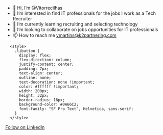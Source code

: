 - 👋 Hi, I’m @Vitorrecilhas
- 👀 I’m interested in find IT professionals for the jobs I work as a Tech Recruiter
- 🌱 I’m currently learning recruiting and selecting technology
- 💞️ I’m looking to collaborate on jobs opportunities for IT professionals
- 📫 How to reach me vmartins@k2partnering.com

<!---
Vitorrecilhas/Vitorrecilhas is a ✨ special ✨ repository because its `README.md` (this file) appears on your GitHub profile.
You can click the Preview link to take a look at your changes.
--->

      <style>
        .libutton {
          display: flex;
          flex-direction: column;
          justify-content: center;
          padding: 7px;
          text-align: center;
          outline: none;
          text-decoration: none !important;
          color: #ffffff !important;
          width: 200px;
          height: 32px;
          border-radius: 16px;
          background-color: #0A66C2;
          font-family: "SF Pro Text", Helvetica, sans-serif;
        }
      </style>
<a class="libutton" href="https://www.linkedin.com/comm/mynetwork/discovery-see-all?usecase=PEOPLE_FOLLOWS&followMember=vitoria-martins-recruiter" target="_blank">Follow on LinkedIn</a>
